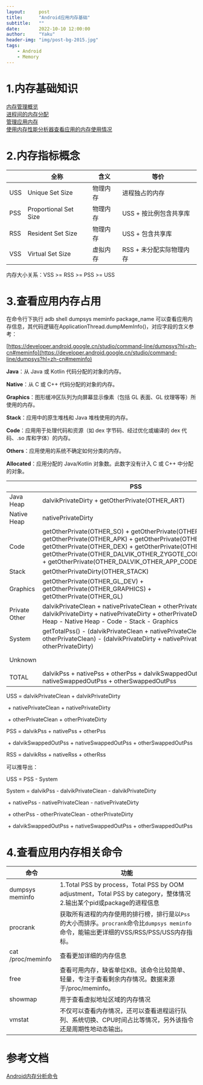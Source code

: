 ```yaml
---
layout:     post
title:      "Android应用内存基础"
subtitle:   ""
date:       2022-10-10 12:00:00
author:     "Yaku"
header-img: "img/post-bg-2015.jpg"
tags:
    - Android
    - Memory
---
```


# 1.内存基础知识

[内存管理概览](https://developer.android.com/topic/performance/memory-overview)   
[进程间的内存分配 ](https://developer.android.com/topic/performance/memory-management)  
[管理应用内存 ](https://developer.android.com/topic/performance/memory)  
[使用内存性能分析器查看应用的内存使用情况 ](https://developer.android.com/studio/profile/memory-profiler)  

# 2.内存指标概念

|      | 全称                  | 含义     | 等价                     |
| ---- | --------------------- | -------- | ------------------------ |
| USS  | Unique Set Size       | 物理内存 | 进程独占的内存           |
| PSS  | Proportional Set Size | 物理内存 | USS + 按比例包含共享库   |
| RSS  | Resident Set Size     | 物理内存 | USS + 包含共享库         |
| VSS  | Virtual Set Size      | 虚拟内存 | RSS + 未分配实际物理内存 |

内存大小关系：VSS >= RSS >= PSS >= USS

# 3.查看应用内存占用

在命令行下执行 adb shell dumpsys meminfo package_name 可以查看应用内存信息，其代码逻辑在ApplicationThread.dumpMemInfo()，对应字段的含义参考：

[https://developer.android.google.cn/studio/command-line/dumpsys?hl=zh-cn#meminfo](https://developer.android.google.cn/studio/command-line/dumpsys?hl=zh-cn#meminfo)



**Java**：从 Java 或 Kotlin 代码分配的对象的内存。

**Native**：从 C 或 C++ 代码分配的对象的内存。

**Graphics**：图形缓冲区队列为向屏幕显示像素（包括 GL 表面、GL 纹理等等）所使用的内存。

**Stack**：应用中的原生堆栈和 Java 堆栈使用的内存。

**Code**：应用用于处理代码和资源（如 dex 字节码、经过优化或编译的 dex 代码、.so 库和字体）的内存。

**Others**：应用使用的系统不确定如何分类的内存。

**Allocated**：应用分配的 Java/Kotlin 对象数。此数字没有计入 C 或 C++ 中分配的对象。



|               | PSS                                                          | RSS                                                          |
| ------------- | ------------------------------------------------------------ | ------------------------------------------------------------ |
| Java Heap     | dalvikPrivateDirty + getOtherPrivate(OTHER_ART)              | dalvikRss + getOtherRss(OTHER_ART)                           |
| Native Heap   | nativePrivateDirty                                           | nativeRss                                                    |
| Code          | getOtherPrivate(OTHER_SO) + getOtherPrivate(OTHER_JAR) + getOtherPrivate(OTHER_APK) + getOtherPrivate(OTHER_TTF) + getOtherPrivate(OTHER_DEX) + getOtherPrivate(OTHER_OAT) + getOtherPrivate(OTHER_DALVIK_OTHER_ZYGOTE_CODE_CACHE) + getOtherPrivate(OTHER_DALVIK_OTHER_APP_CODE_CACHE) | getOtherRss(OTHER_SO) + getOtherRss(OTHER_JAR) + getOtherRss(OTHER_APK) + getOtherRss(OTHER_TTF) + getOtherRss(OTHER_DEX) + getOtherRss(OTHER_OAT) + getOtherRss(OTHER_DALVIK_OTHER_ZYGOTE_CODE_CACHE) + getOtherRss(OTHER_DALVIK_OTHER_APP_CODE_CACHE) |
| Stack         | getOtherPrivateDirty(OTHER_STACK)                            | getOtherRss(OTHER_STACK)                                     |
| Graphics      | getOtherPrivate(OTHER_GL_DEV) + getOtherPrivate(OTHER_GRAPHICS) + getOtherPrivate(OTHER_GL) | getOtherRss(OTHER_GL_DEV) + getOtherRss(OTHER_GRAPHICS) + getOtherRss(OTHER_GL) |
| Private Other | dalvikPrivateClean + nativePrivateClean + otherPrivateClean + dalvikPrivateDirty + nativePrivateDirty + otherPrivateDirty - Java Heap - Native Heap - Code - Stack - Graphics |                                                              |
| System        | getTotalPss() - (dalvikPrivateClean + nativePrivateClean + otherPrivateClean) - (dalvikPrivateDirty + nativePrivateDirty + otherPrivateDirty) |                                                              |
| Unknown       |                                                              | getTotalRss() - Java Heap - Native Heap - Code - Stack - Graphics |
| TOTAL         | dalvikPss + nativePss + otherPss + dalvikSwappedOutPss + nativeSwappedOutPss + otherSwappedOutPss | dalvikRss + nativeRss + otherRss                             |



USS = dalvikPrivateClean + dalvikPrivateDirty

​            \+ nativePrivateClean + nativePrivateDirty

​            \+ otherPrivateClean + otherPrivateDirty

PSS = dalvikPss + nativePss + otherPss

​            \+ dalvikSwappedOutPss + nativeSwappedOutPss + otherSwappedOutPss

RSS = dalvikRss + nativeRss + otherRss



可以推导出：

USS = PSS - System

System = dalvikPss - dalvikPrivateClean - dalvikPrivateDirty

​                \+ nativePss - nativePrivateClean - nativePrivateDirty

​                \+ otherPss - otherPrivateClean - otherPrivateDirty

​                \+ dalvikSwappedOutPss + nativeSwappedOutPss + otherSwappedOutPss



# 4.查看应用内存相关命令

| 命令              | 功能                                                         |
| ----------------- | ------------------------------------------------------------ |
| dumpsys meminfo   | 1.Total PSS by process，Total PSS by OOM adjustment，Total PSS by category，整体情况 2.输出某个pid或package的进程信息 |
| procrank          | 获取所有进程的内存使用的排行榜，排行是以`Pss`的大小而排序。`procrank`命令比`dumpsys meminfo`命令，能输出更详细的VSS/RSS/PSS/USS内存指标。 |
| cat /proc/meminfo | 查看更加详细的内存信息                                       |
| free              | 查看可用内存，缺省单位KB。该命令比较简单、轻量，专注于查看剩余内存情况。数据来源于/proc/meminfo。 |
| showmap           | 用于查看虚拟地址区域的内存情况                               |
| vmstat            | 不仅可以查看内存情况，还可以查看进程运行队列、系统切换、CPU时间占比等情况，另外该指令还是周期性地动态输出。 |



# 参考文档
[Android内存分析命令](http://gityuan.com/2016/01/02/memory-analysis-command/)  
